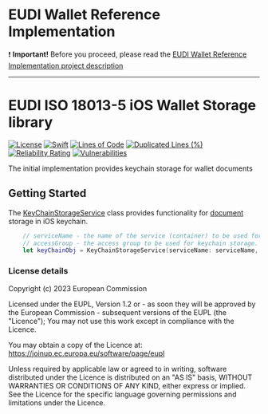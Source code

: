 # EUDI Wallet Reference Implementation

:heavy_exclamation_mark: **Important!** Before you proceed, please read the [EUDI Wallet Reference Implementation project description](wiki/EUDI_Wallet_Reference_Implementation.md)

----

# EUDI ISO 18013-5 iOS Wallet Storage library
[![License](https://img.shields.io/badge/License-Apache%202.0-blue.svg)](https://www.apache.org/licenses/LICENSE-2.0)
[![Swift](https://github.com/eu-digital-identity-wallet/eudi-lib-ios-wallet-storage/actions/workflows/swift.yml/badge.svg)](https://github.com/eu-digital-identity-wallet/eudi-lib-ios-wallet-storage/actions/workflows/swift.yml)
[![Lines of Code](https://sonarcloud.io/api/project_badges/measure?project=eu-digital-identity-wallet_eudi-lib-ios-wallet-storage&metric=ncloc&token=830355e3188e340a2ac40960135f0418bdab2513)](https://sonarcloud.io/summary/new_code?id=eu-digital-identity-wallet_eudi-lib-ios-wallet-storage)
[![Duplicated Lines (%)](https://sonarcloud.io/api/project_badges/measure?project=eu-digital-identity-wallet_eudi-lib-ios-wallet-storage&metric=duplicated_lines_density&token=830355e3188e340a2ac40960135f0418bdab2513)](https://sonarcloud.io/summary/new_code?id=eu-digital-identity-wallet_eudi-lib-ios-wallet-storage)
[![Reliability Rating](https://sonarcloud.io/api/project_badges/measure?project=eu-digital-identity-wallet_eudi-lib-ios-wallet-storage&metric=reliability_rating&token=830355e3188e340a2ac40960135f0418bdab2513)](https://sonarcloud.io/summary/new_code?id=eu-digital-identity-wallet_eudi-lib-ios-wallet-storage)
[![Vulnerabilities](https://sonarcloud.io/api/project_badges/measure?project=eu-digital-identity-wallet_eudi-lib-ios-wallet-storage&metric=vulnerabilities&token=830355e3188e340a2ac40960135f0418bdab2513)](https://sonarcloud.io/summary/new_code?id=eu-digital-identity-wallet_eudi-lib-ios-wallet-storage)


The initial implementation provides keychain storage for wallet documents

## Getting Started
The [KeyChainStorageService](Documentation/Reference/classes/KeyChainStorageService.md) class provides functionality for [document](Documentation/Reference/structs/Document.md) storage in iOS keychain.
```swift
    // serviceName - the name of the service (container) to be used for keychain storage
    // accessGroup - the access group to be used for keychain storage. If nil, the default access group will be used. It can be not null to share storage access with other applications.
	let keyChainObj = KeyChainStorageService(serviceName: serviceName, accessGroup: accessGroup)
```	
### License details

Copyright (c) 2023 European Commission

Licensed under the EUPL, Version 1.2 or - as soon they will be approved by the European
Commission - subsequent versions of the EUPL (the "Licence"); You may not use this work
except in compliance with the Licence.

You may obtain a copy of the Licence at:
https://joinup.ec.europa.eu/software/page/eupl

Unless required by applicable law or agreed to in writing, software distributed under 
the Licence is distributed on an "AS IS" basis, WITHOUT WARRANTIES OR CONDITIONS OF 
ANY KIND, either express or implied. See the Licence for the specific language 
governing permissions and limitations under the Licence.
